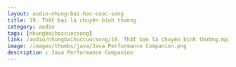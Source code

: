 ```yaml
---
layout: audio-nhung-bai-hoc-cuoc-song
title: 19. Thất bại là chuyện bình thường 
category: audio
tags: [nhungbaihoccuocsong]
link: /audio/nhungbaihoccuocsong/19. Thất bạn là chuyện bình thường.mp3 
image: /images/thumbs/java/Java Performance Companion.png
description : Java Performance Companion 
---
```












